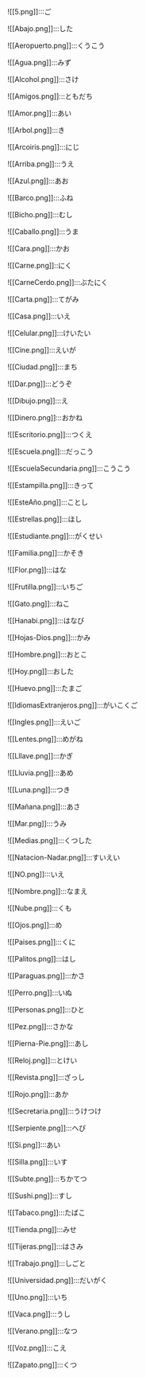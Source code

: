![[5.png]]:::ご

![[Abajo.png]]:::した

![[Aeropuerto.png]]:::くうこう

![[Agua.png]]:::みず

![[Alcohol.png]]:::さけ

![[Amigos.png]]:::ともだち

![[Amor.png]]:::あい

![[Arbol.png]]:::き

![[Arcoiris.png]]:::にじ

![[Arriba.png]]:::うえ

![[Azul.png]]:::あお

![[Barco.png]]:::ふね

![[Bicho.png]]:::むし

![[Caballo.png]]:::うま

![[Cara.png]]:::かお

![[Carne.png]]::にく

![[CarneCerdo.png]]:::ぶたにく

![[Carta.png]]:::てがみ

![[Casa.png]]:::いえ

![[Celular.png]]:::けいたい

![[Cine.png]]:::えいが

![[Ciudad.png]]:::まち

![[Dar.png]]:::どうぞ

![[Dibujo.png]]:::え

![[Dinero.png]]:::おかね

![[Escritorio.png]]:::つくえ

![[Escuela.png]]:::だっこう

![[EscuelaSecundaria.png]]:::こうこう

![[Estampilla.png]]:::きって

![[EsteAño.png]]:::ことし

![[Estrellas.png]]:::ほし

![[Estudiante.png]]:::がくせい

![[Familia.png]]:::かそき

![[Flor.png]]:::はな

![[Frutilla.png]]:::いちご

![[Gato.png]]:::ねこ

![[Hanabi.png]]:::はなび

![[Hojas-Dios.png]]:::かみ

![[Hombre.png]]:::おとこ

![[Hoy.png]]:::おした

![[Huevo.png]]:::たまご

![[IdiomasExtranjeros.png]]:::がいこくご

![[Ingles.png]]:::えいご

![[Lentes.png]]:::めがね

![[Lllave.png]]:::かぎ

![[Lluvia.png]]:::あめ

![[Luna.png]]:::つき

![[Mañana.png]]:::あさ

![[Mar.png]]:::うみ

![[Medias.png]]:::くつした

![[Natacion-Nadar.png]]:::すいえい

![[NO.png]]:::いえ

![[Nombre.png]]:::なまえ

![[Nube.png]]:::くも

![[Ojos.png]]:::め

![[Paises.png]]:::くに

![[Palitos.png]]:::はし

![[Paraguas.png]]:::かさ

![[Perro.png]]:::いぬ

![[Personas.png]]:::ひと

![[Pez.png]]:::さかな

![[Pierna-Pie.png]]:::あし

![[Reloj.png]]:::とけい

![[Revista.png]]:::ざっし

![[Rojo.png]]:::あか

![[Secretaria.png]]:::うけつけ

![[Serpiente.png]]:::へび

![[Si.png]]:::あい

![[Silla.png]]:::いす

![[Subte.png]]:::ちかてつ

![[Sushi.png]]:::すし

![[Tabaco.png]]:::たばこ

![[Tienda.png]]:::みせ

![[Tijeras.png]]:::はさみ

![[Trabajo.png]]:::しごと

![[Universidad.png]]:::だいがく

![[Uno.png]]:::いち

![[Vaca.png]]:::うし

![[Verano.png]]:::なつ

![[Voz.png]]:::こえ

![[Zapato.png]]:::くつ

